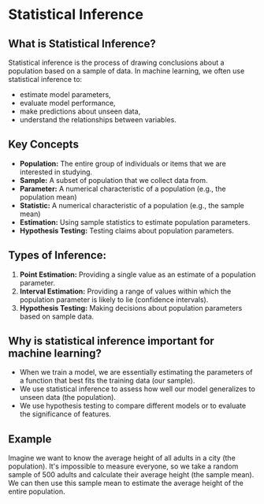 # Statistical Inference

## What is Statistical Inference?
Statistical inference is the process of drawing conclusions about a population based on a sample of data. In machine learning, we often use statistical inference to:
* estimate model parameters,
* evaluate model performance,
* make predictions about unseen data,
* understand the relationships between variables.

## Key Concepts
* **Population:** The entire group of individuals or items that we are interested in studying. 
* **Sample:** A subset of population that we collect data from.
* **Parameter:** A numerical characteristic of a population (e.g., the population mean)
* **Statistic:** A numerical characteristic of a population (e.g., the sample mean)
* **Estimation:** Using sample statistics to estimate population parameters.
* **Hypothesis Testing:** Testing claims about population parameters.

## Types of Inference:
1. **Point Estimation:** Providing a single value as an estimate of a population parameter.
2. **Interval Estimation:** Providing a range of values within which the population parameter is likely to lie (confidence intervals).
3. **Hypothesis Testing:** Making decisions about population parameters based on sample data.

## Why is statistical inference important for machine learning?
* When we train a model, we are essentially estimating the parameters of a function that best fits the training data (our sample).
* We use statistical inference to assess how well our model generalizes to unseen data (the population).
* We use hypothesis testing to compare different models or to evaluate the significance of features.

## Example
Imagine we want to know the average height of all adults in a city (the population). It's impossible to measure everyone, so we take a random sample of 500 adults and calculate their average height (the sample mean). We can then use this sample mean to estimate the average height of the entire population.
